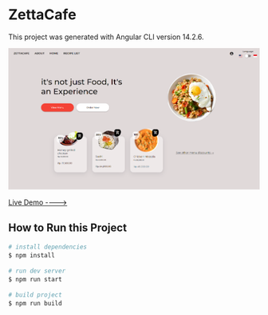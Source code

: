 # ZettaCafe

This project was generated with Angular CLI  version 14.2.6.

![Preview of Platform](zettacafe-v1.0.0.png)

[Live Demo ---->](https://zettacafe.vercel.app)

## How to Run this Project

``` bash
# install dependencies
$ npm install
```

``` bash
# run dev server
$ npm run start
```

``` bash
# build project
$ npm run build
```
